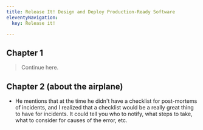 ```yaml
---
title: Release It! Design and Deploy Production-Ready Software
eleventyNavigation:
  key: Release it!

---
```

## Chapter 1

> Continue here.

## Chapter 2 (about the airplane)

* He mentions that at the time he didn't have a checklist for post-mortems of incidents, and I realized that a checklist would be a really great thing to have for incidents. It could tell you who to notify, what steps to take, what to consider for causes of the error, etc.